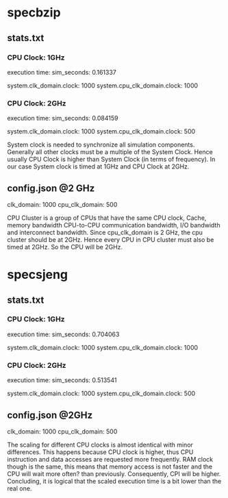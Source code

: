 # **specbzip**

## **stats.txt**

### **CPU Clock: 1GHz**

execution time:
sim_seconds: 0.161337

system.clk_domain.clock: 1000
system.cpu_clk_domain.clock: 1000

### **CPU Clock: 2GHz**

execution time:
sim_seconds: 0.084159

system.clk_domain.clock: 1000
system.cpu_clk_domain.clock: 500

System clock is needed to synchronize all simulation components. Generally all other clocks must be a multiple of the System Clock. Hence usually CPU Clock is higher than System Clock (in terms of frequency). In our case System clock is timed at 1GHz and CPU Clock at 2GHz.

## **config.json @2 GHz**

clk_domain: 1000
cpu_clk_domain: 500

CPU Cluster is a group of CPUs that have the same CPU clock, Cache, memory bandwidth CPU-to-CPU communication bandwidth, I/O bandwidth and interconnect bandwidth. Since cpu_clk_domain is 2 GHz, the cpu cluster should be at 2GHz. Hence every CPU in CPU cluster must also be timed at 2GHz. So the CPU will be 2GHz.


# **specsjeng**

## **stats.txt**

### **CPU Clock: 1GHz**

execution time:
sim_seconds: 0.704063

system.clk_domain.clock: 1000
system.cpu_clk_domain.clock: 1000

### **CPU Clock: 2GHz**
execution time:
sim_seconds: 0.513541

system.clk_domain.clock: 1000
system.cpu_clk_domain.clock: 500

## **config.json @2GHz**
clk_domain: 1000
cpu_clk_domain: 500

The scaling for different CPU clocks is almost identical with minor differences. This happens because CPU clock is higher, thus CPU instruction and data accesses are requested more frequently. RAM clock though is the same, this means that memory access is not faster and the CPU will wait more often? than previously. Consequently, CPI will be higher. Concluding, it is logical that the scaled execution time is a bit lower than the real one.
